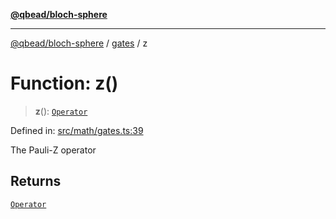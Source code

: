 [**@qbead/bloch-sphere**](../../../../index.md)

***

[@qbead/bloch-sphere](../../../../index.md) / [gates](../index.md) / z

# Function: z()

> **z**(): [`Operator`](../../../../classes/Operator.md)

Defined in: [src/math/gates.ts:39](https://github.com/qbead/bloch-sphere/blob/9ff2dae0481f00679728b83f1e83d06a69a548d1/src/math/gates.ts#L39)

The Pauli-Z operator

## Returns

[`Operator`](../../../../classes/Operator.md)
